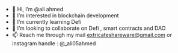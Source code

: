 - 👋 Hi, I’m @ali ahmed
- 👀 I’m interested in blockchain development
- 🌱 I’m currently learning Defi
- 💞️ I’m looking to collaborate on Defi , smart contracts and DAO
- 📫 Reach me through my mail extricateshareware@gmail.com or instagram handle : @_ali05ahmed

<!---
ali-05-ahmed/ali-05-ahmed is a ✨ special ✨ repository because its `README.md` (this file) appears on your GitHub profile.
You can click the Preview link to take a look at your changes.
--->
